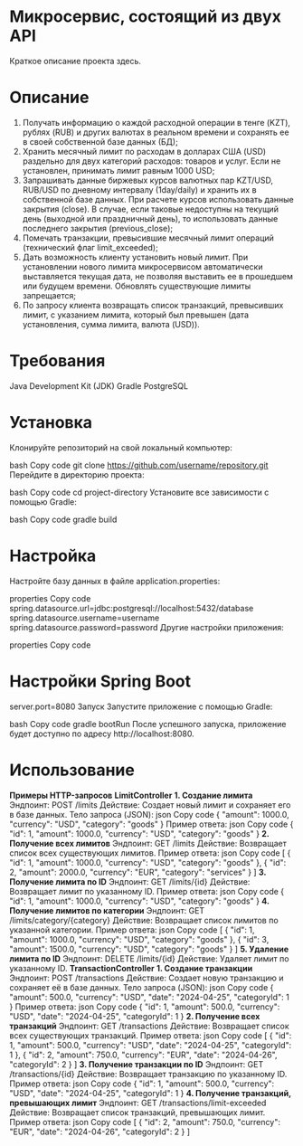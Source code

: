 # Микросервис, состоящий из двух API
Краткое описание проекта здесь.

# Описание

1.	Получать информацию о каждой расходной операции в тенге (KZT), рублях (RUB) и других валютах в реальном времени и сохранять ее в своей собственной базе данных (БД);
2.	Хранить месячный лимит по расходам в долларах США (USD) раздельно для двух категорий расходов: товаров и услуг. Если не установлен, принимать лимит равным 1000 USD;
3.	Запрашивать данные биржевых курсов валютных пар KZT/USD, RUB/USD по дневному интервалу (1day/daily) и хранить их в собственной базе данных. При расчете курсов использовать данные закрытия (close). В случае, если таковые недоступны на текущий день (выходной или праздничный день), то использовать данные последнего закрытия (previous_close);
4.	Помечать транзакции, превысившие месячный лимит операций (технический флаг limit_exceeded);
5.	Дать возможность клиенту установить новый лимит. При установлении нового лимита микросервисом автоматически выставляется текущая дата, не позволяя выставить ее в прошедшем или будущем времени. Обновлять существующие лимиты запрещается;
6.	По запросу клиента возвращать список транзакций, превысивших лимит, с указанием лимита, который был превышен (дата установления, сумма лимита, валюта (USD)).



# Требования
Java Development Kit (JDK)
Gradle
PostgreSQL
# Установка
Клонируйте репозиторий на свой локальный компьютер:

bash
Copy code
git clone https://github.com/username/repository.git
Перейдите в директорию проекта:

bash
Copy code
cd project-directory
Установите все зависимости с помощью Gradle:

bash
Copy code
gradle build
# Настройка
Настройте базу данных в файле application.properties:

properties
Copy code
spring.datasource.url=jdbc:postgresql://localhost:5432/database
spring.datasource.username=username
spring.datasource.password=password
Другие настройки приложения:

properties
Copy code
# Настройки Spring Boot
server.port=8080
Запуск
Запустите приложение с помощью Gradle:

bash
Copy code
gradle bootRun
После успешного запуска, приложение будет доступно по адресу http://localhost:8080.

# Использование

**Примеры HTTP-запросов**
**LimitController**
**1. Создание лимита**
Эндпоинт: POST /limits
Действие: Создает новый лимит и сохраняет его в базе данных.
Тело запроса (JSON):
json
Copy code
{
  "amount": 1000.0,
  "currency": "USD",
  "category": "goods"
}
Пример ответа:
json
Copy code
{
  "id": 1,
  "amount": 1000.0,
  "currency": "USD",
  "category": "goods"
}
**2. Получение всех лимитов**
Эндпоинт: GET /limits
Действие: Возвращает список всех существующих лимитов.
Пример ответа:
json
Copy code
[
  {
    "id": 1,
    "amount": 1000.0,
    "currency": "USD",
    "category": "goods"
  },
  {
    "id": 2,
    "amount": 2000.0,
    "currency": "EUR",
    "category": "services"
  }
]
**3. Получение лимита по ID**
Эндпоинт: GET /limits/{id}
Действие: Возвращает лимит по указанному ID.
Пример ответа:
json
Copy code
{
  "id": 1,
  "amount": 1000.0,
  "currency": "USD",
  "category": "goods"
}
**4. Получение лимитов по категории**
Эндпоинт: GET /limits/category/{category}
Действие: Возвращает список лимитов по указанной категории.
Пример ответа:
json
Copy code
[
  {
    "id": 1,
    "amount": 1000.0,
    "currency": "USD",
    "category": "goods"
  },
  {
    "id": 3,
    "amount": 1500.0,
    "currency": "USD",
    "category": "goods"
  }
]
**5. Удаление лимита по ID**
Эндпоинт: DELETE /limits/{id}
Действие: Удаляет лимит по указанному ID.
**TransactionController**
**1. Создание транзакции**
Эндпоинт: POST /transactions
Действие: Создает новую транзакцию и сохраняет её в базе данных.
Тело запроса (JSON):
json
Copy code
{
  "amount": 500.0,
  "currency": "USD",
  "date": "2024-04-25",
  "categoryId": 1
}
Пример ответа:
json
Copy code
{
  "id": 1,
  "amount": 500.0,
  "currency": "USD",
  "date": "2024-04-25",
  "categoryId": 1
}
**2. Получение всех транзакций**
Эндпоинт: GET /transactions
Действие: Возвращает список всех существующих транзакций.
Пример ответа:
json
Copy code
[
  {
    "id": 1,
    "amount": 500.0,
    "currency": "USD",
    "date": "2024-04-25",
    "categoryId": 1
  },
  {
    "id": 2,
    "amount": 750.0,
    "currency": "EUR",
    "date": "2024-04-26",
    "categoryId": 2
  }
]
**3. Получение транзакции по ID**
Эндпоинт: GET /transactions/{id}
Действие: Возвращает транзакцию по указанному ID.
Пример ответа:
json
Copy code
{
  "id": 1,
  "amount": 500.0,
  "currency": "USD",
  "date": "2024-04-25",
  "categoryId": 1
}
**4. Получение транзакций, превышающих лимит**
Эндпоинт: GET /transactions/limit-exceeded
Действие: Возвращает список транзакций, превышающих лимит.
Пример ответа:
json
Copy code
[
  {
    "id": 2,
    "amount": 750.0,
    "currency": "EUR",
    "date": "2024-04-26",
    "categoryId": 2
  }
]
